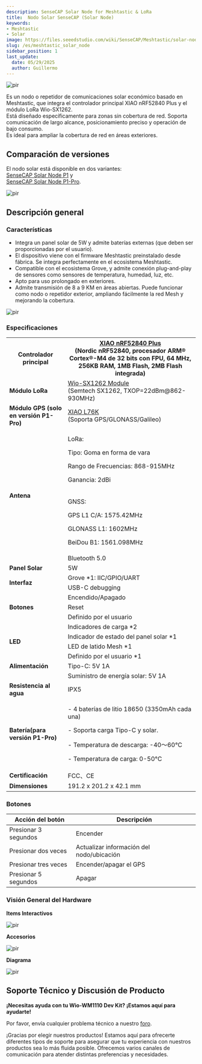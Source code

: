 ```yaml
---
description: SenseCAP Solar Node for Meshtastic & LoRa
title:  Nodo Solar SenseCAP (Solar Node)
keywords:
- Meshtastic
- Solar
image: https://files.seeedstudio.com/wiki/SenseCAP/Meshtastic/solar-node.webp
slug: /es/meshtastic_solar_node
sidebar_position: 1
last_update:
  date: 05/29/2025
  author: Guillermo
---
```




<p style={{textAlign: 'center'}}><img src="https://files.seeedstudio.com/wiki/SenseCAP/Meshtastic/solar-node.png" alt="pir" width={800} height="auto" /></p>

Es un nodo o repetidor de comunicaciones solar económico basado en Meshtastic, que integra el controlador principal XIAO nRF52840 Plus y el módulo LoRa Wio-SX1262.  
Está diseñado específicamente para zonas sin cobertura de red. Soporta comunicación de largo alcance, posicionamiento preciso y operación de bajo consumo.  
Es ideal para ampliar la cobertura de red en áreas exteriores.

## Comparación de versiones

El nodo solar está disponible en dos variantes:  
[SenseCAP Solar Node P1](https://www.seeedstudio.com/SenseCAP-Solar-Node-P1-for-Meshtastic-LoRa-p-6425.html) y  
[SenseCAP Solar Node P1-Pro](https://www.seeedstudio.com/SenseCAP-Solar-Node-P1-Pro-for-Meshtastic-LoRa-p-6412.html).

<p style={{textAlign: 'center'}}><img src="https://media-cdn.seeedstudio.com/media/wysiwyg/upload/image-114993633-1_1.jpeg" alt="pir" width={800} height="auto" /></p>

## Descripción general

### Características

* Integra un panel solar de 5W y admite baterías externas (que deben ser proporcionadas por el usuario).
* El dispositivo viene con el firmware Meshtastic preinstalado desde fábrica. Se integra perfectamente en el ecosistema Meshtastic.
* Compatible con el ecosistema Grove, y admite conexión plug-and-play de sensores como sensores de temperatura, humedad, luz, etc.
* Apto para uso prolongado en exteriores.
* Admite transmisión de 8 a 9 KM en áreas abiertas. Puede funcionar como nodo o repetidor exterior, ampliando fácilmente la red Mesh y mejorando la cobertura.

<p style={{textAlign: 'center'}}><img src="https://media-cdn.seeedstudio.com/media/wysiwyg/upload/image-114993633-3.png" alt="pir" width={800} height="auto" /></p>

### Especificaciones

<table>
  <tr>
    <th><b>Controlador principal</b></th>
    <th>
      <a href="https://www.seeedstudio.com/Seeed-Studio-XIAO-nRF52840-Plus-p-6359.html" target="_blank">XIAO nRF52840 Plus</a><br />
      (Nordic nRF52840, procesador ARM® Cortex®-M4 de 32 bits con FPU, 64 MHz, 256KB RAM, 1MB Flash, 2MB Flash integrada)
    </th>
  </tr>
  <tr>
    <td><b>Módulo LoRa</b></td>
    <td>
      <a href="https://www.seeedstudio.com/Wio-SX1262-Wireless-Module-p-5981.html" target="_blank">Wio-SX1262 Module</a><br />
      (Semtech SX1262, TXOP=22dBm@862-930MHz)
    </td>
  </tr>
  <tr>
    <td><b>Módulo GPS (solo en versión P1-Pro)</b></td>
    <td>
      <a href="https://www.seeedstudio.com/L76K-GNSS-Module-for-Seeed-Studio-XIAO-p-5864.html" target="_blank">XIAO L76K</a><br />
      (Soporta GPS/GLONASS/Galileo)
    </td>
  </tr>
  <tr>
    <td rowSpan="3"><b>Antena</b></td>
    <td>
      <p>LoRa:</p>
      <p>Tipo: Goma en forma de vara</p>
      <p>Rango de Frecuencias: 868-915MHz</p>
      <p>Ganancia: 2dBi</p>
    </td>
  </tr>
  <tr>
    <td>
      <p>GNSS:</p>
      <p>GPS L1 C/A: 1575.42MHz</p>
      <p>GLONASS L1: 1602MHz</p>
      <p>BeiDou B1: 1561.098MHz</p>
    </td>
  </tr>
  <tr>
    <td>Bluetooth 5.0</td>
  </tr>
  <tr>
    <td><b>Panel Solar</b></td>
    <td>5W</td>
  </tr>
  <tr>
    <td rowSpan="2"><b>Interfaz</b></td>
    <td>Grove *1: IIC/GPIO/UART</td>
  </tr>
  <tr>
    <td>USB-C debugging</td>
  </tr>
  <tr>
    <td rowSpan="3"><b>Botones</b></td>
    <td>Encendido/Apagado</td>
  </tr>
  <tr>
    <td>Reset</td>
  </tr>
  <tr>
    <td>Definido por el usuario</td>
  </tr>
  <tr>
    <td rowSpan="4"><b>LED</b></td>
    <td>Indicadores de carga *2</td>
  </tr>
  <tr>
    <td>Indicador de estado del panel solar *1</td>
  </tr>
  <tr>
    <td>LED de latido Mesh *1</td>
  </tr>
  <tr>
    <td>Definido por el usuario *1</td>
  </tr>
  <tr>
    <td><b>Alimentación</b></td>
    <td>Tipo-C: 5V 1A</td>
  </tr>
  <tr>
    <td></td>
    <td>Suministro de energía solar: 5V 1A</td>
  </tr>
  <tr>
    <td><b>Resistencia al agua</b></td>
    <td>IPX5</td>
  </tr>
  <tr>
    <td><b>Batería(para versión P1-Pro)</b></td>
    <td>
      <p>- 4 baterías de litio 18650 (3350mAh cada una)</p>
      <p>- Soporta carga Tipo-C y solar.</p>
      <p>- Temperatura de descarga: -40～60°C</p>
      <p>- Temperatura de carga: 0-50°C</p>
    </td>
  </tr>
  <tr>
    <td><b>Certificación</b></td>
    <td>FCC、CE</td>
  </tr>
  <tr>
    <td><b>Dimensiones</b></td>
    <td>191.2 x 201.2 x 42.1 mm</td>
  </tr>
</table>


### Botones

| Acción del botón | Descripción |
|------------------|-------------|
| Presionar 3 segundos | Encender |
| Presionar dos veces | Actualizar información del nodo/ubicación |
| Presionar tres veces | Encender/apagar el GPS |
| Presionar 5 segundos | Apagar |


### Visión General del Hardware

**Items Interactivos**
<p style={{textAlign: 'center'}}><img src="https://files.seeedstudio.com/wiki/SenseCAP/Meshtastic/interactive.png" alt="pir" width={800} height="auto" /></p>

**Accesorios**

<p style={{textAlign: 'center'}}><img src="https://files.seeedstudio.com/wiki/SenseCAP/Meshtastic/accessory.png" alt="pir" width={800} height="auto" /></p>

**Diagrama**

<p style={{textAlign: 'center'}}><img src="https://files.seeedstudio.com/wiki/SenseCAP/Meshtastic/solar_node_diagram.png" alt="pir" width={800} height="auto" /></p>

## Soporte Técnico y Discusión de Producto

**¡Necesitas ayuda con tu Wio-WM1110 Dev Kit? ¡Estamos aquí para ayudarte!**

Por favor, envía cualquier problema técnico a nuestro [foro](http://forum.seeedstudio.com/).

¡Gracias por elegir nuestros productos! Estamos aquí para ofrecerte diferentes tipos de soporte para asegurar que tu experiencia con nuestros productos sea lo más fluida posible. Ofrecemos varios canales de comunicación para atender distintas preferencias y necesidades.